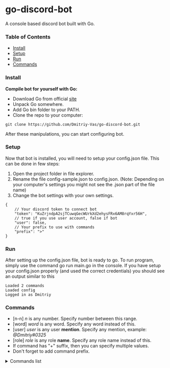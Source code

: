 # go-discord-bot

A console based discord bot built with Go.

### Table of Contents

+ [Install](https://github.com/Dmitriy-Vas/go-discord-bot#Install)
+ [Setup](https://github.com/Dmitriy-Vas/go-discord-bot#Setup)
+ [Run](https://github.com/Dmitriy-Vas/go-discord-bot#Run)
+ [Commands](https://github.com/Dmitriy-Vas/go-discord-bot#Commands)

### Install

__Compile bot for yourself with Go:__

+ Download Go from official [site](https://golang.org/)
+ Unpack Go somewhere.
+ Add Go bin folder to your PATH.
+ Clone the repo to your computer:

```
git clone https://github.com/Dmitriy-Vas/go-discord-bot.git
```

After these manipulations, you can start configuring bot.

### Setup

Now that bot is installed, you will need to setup your config.json file. This can be done in few steps:

1. Open the project folder in file explorer.
2. Rename the file config-sample.json to config.json. (Note: Depending on your computer's settings you might not see the .json part of the file name)
3. Change the bot settings with your own settings.

```
{
    // Your discord token to connect bot
    "token": "KuZrjndpA2sjTCuwqGecWUrkXd2ehysFRx6AM8rqYxr56H",
    // true if you use user account, false if bot
    "user": false,
    // Your prefix to use with commands
    "prefix": ">"
}
```

### Run

After setting up the config.json file, bot is ready to go. To run program, simply use the command go run main.go in the console.
If you have setup your config.json properly (and used the correct credentials) you should see an output similar to this

```
Loaded 2 commands
Loaded config
Logged in as Dmitriy
```

### Commands

+ [n-n] *n* is any number. Specify number between this range.
+ [word] *word* is any word. Specify any word instead of this.
+ [user] *user* is any user **mention**. Specify any mention, example: *@Dmitriy#0325*
+ [role] *role* is any role **name**. Specify any role name instead of this.
+ If command has "+" suffix, then you can specify multiple values.
+ Don't forget to add command prefix.

<details>
<summary>Commands list</summary>

+ Ping
    - Responds with "pong"
+ Del [0-100]  
    - Removes specified amount of last messages in the current channel
+ Notice
    - Shows bot's notice
+ Role [user]+ [role]
    - Adds or removes roles from specified users
+ Ban [user] [0-n] [word]+
    - Banhammer's hit. Specified user will lost his soul for specified time.
    - Provide the correct reason instead of [word], nobody likes to lose souls without reason.
</details>
